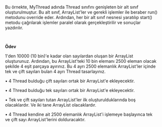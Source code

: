 Bu örnekte, MyThread adında Thread sınıfını genişleten bir alt sınıf oluşturulmuştur. 
Bu alt sınıf, ArrayList'ler ve gerekli işlemler ile beraber run() metodunu override eder. 
Ardından, her bir alt sınıf nesnesi yaratılıp start() metodu çağrılarak işlemler paralel olarak gerçekleştirilir ve sonuçlar yazdırılır.

<br/>

**Ödev**

1'den 10000 (10 bin)'e kadar olan sayılardan oluşan bir ArrayList oluşturunuz. Ardından, bu ArrayList'teki 10 bin elemanı 2500 eleman olacak şekilde 4 eşit parçaya ayırınız. Bu 4 ayrı 2500 elemanlık ArrayList'ler içinde tek ve çift sayıları bulan 4 ayrı Thread tasarlayınız.

• 4 Thread bulduğu çift sayıları ortak bir ArrayList'e ekleyecektir.

• 4 Thread bulduğu tek sayıları ortak bir ArrayList'e ekleyecektir.

• Tek ve çift sayıları tutan ArrayList'ler ilk oluşturulduklarında boş olacaklardır. Ve iki tane ArrayList olacaklardır.

• 4 Thread kendine ait 2500 elemanlık ArrayList'i işlemeye başlayınca tek ve çift sayı ArrayList'lerini dolduracaktır.

